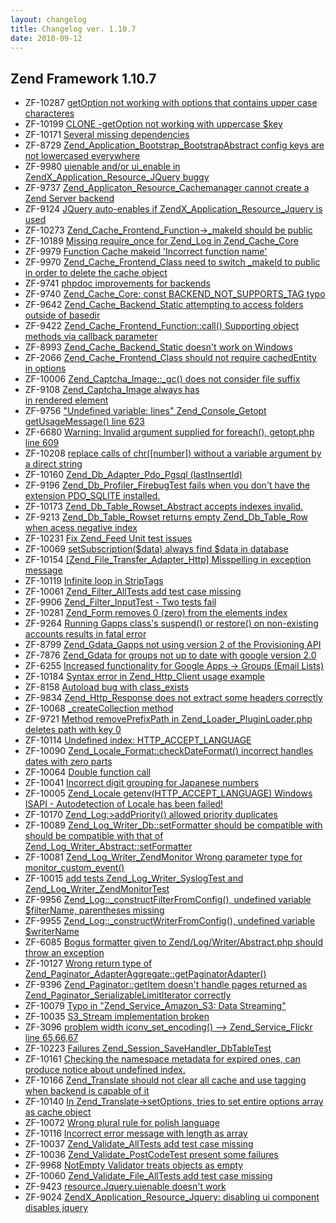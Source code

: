 ```yaml
---
layout: changelog
title: Changelog ver. 1.10.7
date: 2010-09-12
---
```


## Zend Framework 1.10.7

- ZF-10287	[getOption not working with options that contains upper case characteres](/issue/browse/ZF-10287)
- ZF-10199	[CLONE -getOption not working with uppercase $key](/issue/browse/ZF-10199)
- ZF-10171	[Several missing dependencies](/issue/browse/ZF-10171)
- ZF-8729	[Zend_Application_Bootstrap_BootstrapAbstract config keys are not lowercased everywhere](/issue/browse/ZF-8729)
- ZF-9980	[uienable and/or ui_enable in ZendX_Application_Resource_JQuery buggy](/issue/browse/ZF-9980)
- ZF-9737	[Zend_Applicaton_Resource_Cachemanager cannot create a Zend Server backend](/issue/browse/ZF-9737)
- ZF-9124	[JQuery auto-enables if ZendX_Application_Resource_Jquery is used](/issue/browse/ZF-9124)
- ZF-10273	[Zend_Cache_Frontend_Function->_makeId should be public](/issue/browse/ZF-10273)
- ZF-10189	[Missing require_once for Zend_Log in Zend_Cache_Core](/issue/browse/ZF-10189)
- ZF-9979	[Function Cache makeid 'Incorrect function name'](/issue/browse/ZF-9979)
- ZF-9970	[Zend_Cache_Frontend_Class need to switch _makeId to public in order to delete the cache object](/issue/browse/ZF-9970)
- ZF-9741	[phpdoc improvements for backends](/issue/browse/ZF-9741)
- ZF-9740	[Zend_Cache_Core: const BACKEND_NOT_SUPPORTS_TAG typo](/issue/browse/ZF-9740)
- ZF-9642	[Zend_Cache_Backend_Static attempting to access folders outside of basedir](/issue/browse/ZF-9642)
- ZF-9422	[Zend_Cache_Frontend_Function::call() Supporting object methods via callback parameter](/issue/browse/ZF-9422)
- ZF-8993	[Zend_Cache_Backend_Static doesn't work on Windows](/issue/browse/ZF-8993)
- ZF-2066	[Zend_Cache_Frontend_Class should not require cachedEntity in options](/issue/browse/ZF-2066)
- ZF-10006	[Zend_Captcha_Image::_gc() does not consider file suffix](/issue/browse/ZF-10006)
- ZF-9108	[Zend_Captcha_Image always has <br/> in rendered element](/issue/browse/ZF-9108)
- ZF-9756	["Undefined variable: lines" Zend_Console_Getopt getUsageMessage() line 623](/issue/browse/ZF-9756)
- ZF-6680	[Warning: Invalid argument supplied for foreach(), getopt.php line 609](/issue/browse/ZF-6680)
- ZF-10208	[replace calls of chr([number]) without a variable argument by a direct string](/issue/browse/ZF-10208)
- ZF-10160	[Zend_Db_Adapter_Pdo_Pgsql (lastInsertId)](/issue/browse/ZF-10160)
- ZF-9196	[Zend_Db_Profiler_FirebugTest fails when you don't have the extension PDO_SQLITE installed.](/issue/browse/ZF-9196)
- ZF-10173	[Zend_Db_Table_Rowset_Abstract accepts indexes invalid.](/issue/browse/ZF-10173)
- ZF-9213	[Zend_Db_Table_Rowset returns empty Zend_Db_Table_Row when acess negative index](/issue/browse/ZF-9213)
- ZF-10231	[Fix Zend_Feed Unit test issues](/issue/browse/ZF-10231)
- ZF-10069	[setSubscription($data) always find $data in database](/issue/browse/ZF-10069)
- ZF-10154	[[Zend_File_Transfer_Adapter_Http] Misspelling in exception message](/issue/browse/ZF-10154)
- ZF-10119	[Infinite loop in StripTags](/issue/browse/ZF-10119)
- ZF-10061	[Zend_Filter_AllTests add test case missing](/issue/browse/ZF-10061)
- ZF-9906	[Zend_Filter_InputTest - Two tests fail](/issue/browse/ZF-9906)
- ZF-10281	[Zend_Form removes 0 (zero) from the elements index](/issue/browse/ZF-10281)
- ZF-9264	[Running Gapps class's suspend() or restore() on non-existing accounts results in fatal error](/issue/browse/ZF-9264)
- ZF-8799	[Zend_Gdata_Gapps not using version 2 of the Provisioning API](/issue/browse/ZF-8799)
- ZF-7876	[Zend_Gdata for groups not up to date with google version 2.0](/issue/browse/ZF-7876)
- ZF-6255	[Increased functionality for Google Apps -> Groups (Email Lists)](/issue/browse/ZF-6255)
- ZF-10184	[Syntax error in Zend_Http_Client usage example](/issue/browse/ZF-10184)
- ZF-8158	[Autoload bug with class_exists](/issue/browse/ZF-8158)
- ZF-9834	[Zend_Http_Response does not extract some headers correctly](/issue/browse/ZF-9834)
- ZF-10068	[_createCollection method](/issue/browse/ZF-10068)
- ZF-9721	[Method removePrefixPath in Zend_Loader_PluginLoader.php deletes path with key 0](/issue/browse/ZF-9721)
- ZF-10114	[Undefined index:  HTTP_ACCEPT_LANGUAGE](/issue/browse/ZF-10114)
- ZF-10090	[Zend_Locale_Format::checkDateFormat() incorrect handles dates with zero parts](/issue/browse/ZF-10090)
- ZF-10064	[Double function call](/issue/browse/ZF-10064)
- ZF-10041	[Incorrect digit grouping for Japanese numbers](/issue/browse/ZF-10041)
- ZF-10005	[Zend_Locale getenv(HTTP_ACCEPT_LANGUAGE) Windows ISAPI - Autodetection of Locale has been failed!](/issue/browse/ZF-10005)
- ZF-10170	[Zend_Log:>addPriority() allowed priority duplicates](/issue/browse/ZF-10170)
- ZF-10089	[Zend_Log_Writer_Db::setFormatter should be compatible with should be compatible with that of Zend_Log_Writer_Abstract::setFormatter](/issue/browse/ZF-10089)
- ZF-10081	[Zend_Log_Writer_ZendMonitor  Wrong parameter type for monitor_custom_event() ](/issue/browse/ZF-10081)
- ZF-10015	[add tests Zend_Log_Writer_SyslogTest and Zend_Log_Writer_ZendMonitorTest](/issue/browse/ZF-10015)
- ZF-9956	[Zend_Log::_constructFilterFromConfig(), undefined variable $filterName, parentheses missing](/issue/browse/ZF-9956)
- ZF-9955	[Zend_Log::_constructWriterFromConfig(), undefined variable $writerName](/issue/browse/ZF-9955)
- ZF-6085	[Bogus formatter given to Zend/Log/Writer/Abstract.php should throw an exception](/issue/browse/ZF-6085)
- ZF-10127	[Wrong return type of Zend_Paginator_AdapterAggregate::getPaginatorAdapter()](/issue/browse/ZF-10127)
- ZF-9396	[Zend_Paginator::getItem doesn't handle pages returned as Zend_Paginator_SerializableLimitIterator correctly](/issue/browse/ZF-9396)
- ZF-10079	[Typo in "Zend_Service_Amazon_S3: Data Streaming"](/issue/browse/ZF-10079)
- ZF-10035	[S3_Stream implementation broken](/issue/browse/ZF-10035)
- ZF-3096	[problem width iconv_set_encoding()  --> Zend_Service_Flickr line 65,66,67](/issue/browse/ZF-3096)
- ZF-10223	[Failures Zend_Session_SaveHandler_DbTableTest](/issue/browse/ZF-10223)
- ZF-10161	[Checking the namespace metadata for expired ones, can produce notice about undefined index.](/issue/browse/ZF-10161)
- ZF-10166	[Zend_Translate should not clear all cache and use tagging when backend is capable of it](/issue/browse/ZF-10166)
- ZF-10140	[In Zend_Translate->setOptions,  tries to set entire options array as cache object](/issue/browse/ZF-10140)
- ZF-10072	[Wrong plural rule for polish language](/issue/browse/ZF-10072)
- ZF-10116	[Incorrect error message with length as array](/issue/browse/ZF-10116)
- ZF-10037	[Zend_Validate_AllTests add test case missing](/issue/browse/ZF-10037)
- ZF-10036	[Zend_Validate_PostCodeTest present some failures](/issue/browse/ZF-10036)
- ZF-9968	[NotEmpty Validator treats objects as empty](/issue/browse/ZF-9968)
- ZF-10060	[Zend_Validate_File_AllTests add test case missing](/issue/browse/ZF-10060)
- ZF-9423	[resource.Jquery.uienable doesn't work](/issue/browse/ZF-9423)
- ZF-9024	[ZendX_Application_Resource_Jquery: disabling ui component disables jquery](/issue/browse/ZF-9024)

